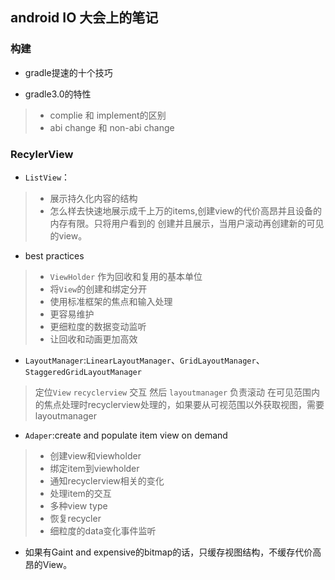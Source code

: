 ## android IO 大会上的笔记
### 构建
* gradle提速的十个技巧
>

* gradle3.0的特性
>* complie 和 implement的区别   
>* abi change 和 non-abi change

### RecylerView
* `ListView`：
>* 展示持久化内容的结构
>* 怎么样去快速地展示成千上万的items,创建view的代价高昂并且设备的内存有限。只将用户看到的
创建并且展示，当用户滚动再创建新的可见的view。

* best practices
>* `ViewHolder` 作为回收和复用的基本单位
>* 将`View`的创建和绑定分开
>* 使用标准框架的焦点和输入处理
>* 更容易维护
>* 更细粒度的数据变动监听
>* 让回收和动画更加高效
* `LayoutManager`:`LinearLayoutManager`、`GridLayoutManager`、`StaggeredGridLayoutManager`
> 定位`View`
> `recyclerview` 交互 然后 `layoutmanager` 负责滚动
> 在可见范围内的焦点处理时recyclerview处理的，如果要从可视范围以外获取视图，需要layoutmanager

* `Adaper`:create and populate item view on demand
>* 创建view和viewholder
>* 绑定item到viewholder
>* 通知recyclerview相关的变化
>* 处理item的交互
>* 多种view type
>* 恢复recycler
>* 细粒度的data变化事件监听

* 如果有Gaint and expensive的bitmap的话，只缓存视图结构，不缓存代价高昂的View。
